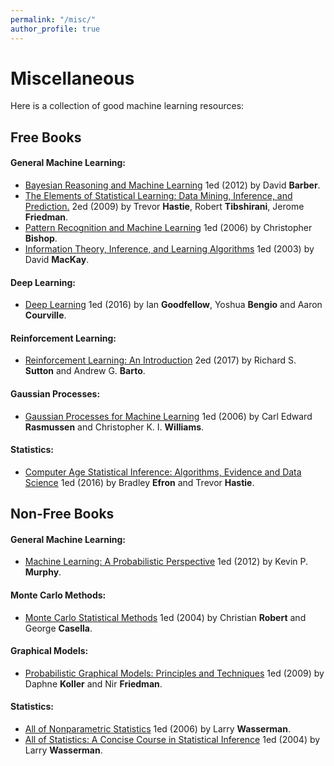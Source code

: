```yaml
---
permalink: "/misc/"
author_profile: true
---
```


# Miscellaneous

Here is a collection of good machine learning resources:

## Free Books

#### General Machine Learning:

* [Bayesian Reasoning and Machine Learning](http://web4.cs.ucl.ac.uk/staff/D.Barber/pmwiki/pmwiki.php?n=Brml.Online) 1ed (2012) by David **Barber**.
* [The Elements of Statistical Learning: Data Mining, Inference, and Prediction.](https://web.stanford.edu/~hastie/ElemStatLearn/) 2ed (2009) by Trevor **Hastie**, Robert **Tibshirani**, Jerome **Friedman**.
* [Pattern Recognition and Machine Learning](https://www.microsoft.com/en-us/research/people/cmbishop/#!prml-book) 1ed (2006) by Christopher **Bishop**.
* [Information Theory, Inference, and Learning Algorithms](http://www.inference.org.uk/itprnn/book.html) 1ed (2003) by
David **MacKay**.

#### Deep Learning:
* [Deep Learning](http://www.deeplearningbook.org/) 1ed (2016) by Ian **Goodfellow**, Yoshua **Bengio** and Aaron **Courville**.

#### Reinforcement Learning:
* [Reinforcement Learning: An Introduction](http://incompleteideas.net/book/the-book-2nd.html) 2ed (2017) by Richard S. **Sutton** and Andrew G. **Barto**.

#### Gaussian Processes:
* [Gaussian Processes for Machine Learning](http://www.gaussianprocess.org/gpml/) 1ed (2006) by Carl Edward **Rasmussen** and Christopher K. I. **Williams**.

#### Statistics:
* [Computer Age Statistical Inference: Algorithms, Evidence and Data Science](https://web.stanford.edu/~hastie/CASI/index.html) 1ed (2016) by Bradley **Efron** and Trevor **Hastie**.

## Non-Free Books

#### General Machine Learning:
* [Machine Learning: A Probabilistic Perspective](https://mitpress.mit.edu/books/machine-learning-1) 1ed (2012) by Kevin P. **Murphy**.

#### Monte Carlo Methods:
* [Monte Carlo Statistical Methods](https://www.springer.com/la/book/9780387212395) 1ed (2004) by Christian **Robert** and George **Casella**.

#### Graphical Models:
* [Probabilistic Graphical Models: Principles and Techniques](https://mitpress.mit.edu/books/probabilistic-graphical-models) 1ed (2009) by Daphne **Koller** and Nir **Friedman**.

#### Statistics:
* [All of Nonparametric Statistics](https://www.springer.com/gp/book/9780387251455) 1ed (2006) by Larry **Wasserman**.
* [All of Statistics: A Concise Course in Statistical Inference](https://www.springer.com/gp/book/9780387402727) 1ed (2004) by Larry **Wasserman**.
